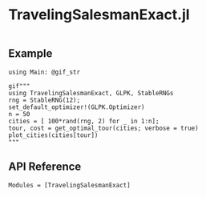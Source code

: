 # TravelingSalesmanExact.jl

```@index
```

## Example


```@setup 1
using Main: @gif_str
```

```@example 1
gif"""
using TravelingSalesmanExact, GLPK, StableRNGs
rng = StableRNG(12);
set_default_optimizer!(GLPK.Optimizer)
n = 50
cities = [ 100*rand(rng, 2) for _ in 1:n];
tour, cost = get_optimal_tour(cities; verbose = true)
plot_cities(cities[tour])
"""
```


## API Reference

```@autodocs
Modules = [TravelingSalesmanExact]
```
